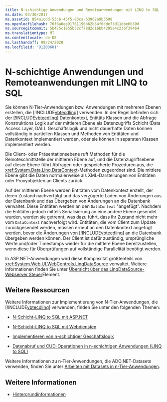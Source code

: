 ```yaml
---
title: N-schichtige Anwendungen und Remoteanwendungen mit LINQ to SQL
ms.date: 03/30/2017
ms.assetid: 854a1cdd-53cb-45f5-83ca-63962a9b3598
ms.openlocfilehash: 70f6a6ee91761196b62b34f6dde73d11dbe6b39d
ms.sourcegitcommit: 5b475c1855b32cf78d2d1bbb4295e4c236f39464
ms.translationtype: MT
ms.contentlocale: de-DE
ms.lasthandoff: 09/24/2020
ms.locfileid: "91200601"
---
```

# <a name="n-tier-and-remote-applications-with-linq-to-sql"></a>N-schichtige Anwendungen und Remoteanwendungen mit LINQ to SQL

Sie können N-Tier-Anwendungen bzw. Anwendungen mit mehreren Ebenen erstellen, die [!INCLUDE[vbtecdlinq](../../../../../../includes/vbtecdlinq-md.md)] verwenden. In der Regel befinden sich der [!INCLUDE[vbtecdlinq](../../../../../../includes/vbtecdlinq-md.md)] Datenkontext, Entitäts Klassen und die Abfrage Konstruktions Logik auf der mittleren Ebene als Datenzugriffs Schicht (Data Access Layer, DAL). Geschäftslogik und nicht dauerhafte Daten können vollständig in partiellen Klassen und Methoden von Entitäten und Datenkontext implementiert werden, oder sie können in separaten Klassen implementiert werden.

 Die Client- oder Präsentationsebene ruft Methoden für die Remoteschnittstelle der mittleren Ebene auf, und die Datenzugriffsebene auf dieser Ebene führt Abfragen oder gespeicherte Prozeduren aus, die <xref:System.Data.Linq.DataContext>-Methoden zugeordnet sind. Die mittlere Ebene gibt die Daten normalerweise als XML-Darstellungen von Entitäten oder Proxyobjekten an Clients zurück.

 Auf der mittleren Ebene werden Entitäten vom Datenkontext erstellt, der deren Zustand nachverfolgt und das verzögerte Laden von Änderungen aus der Datenbank und das Übergeben von Änderungen an die Datenbank verwaltet. Diese Entitäten werden an den `DataContext` "angefügt". Nachdem die Entitäten jedoch mittels Serialisierung an eine andere Ebene gesendet wurden, werden sie getrennt, was dazu führt, dass ihr Zustand nicht mehr vom `DataContext` nachverfolgt wird. Entitäten, die vom Client zum Update zurückgesendet werden, müssen erneut an den Datenkontext angefügt werden, bevor die Änderungen von [!INCLUDE[vbtecdlinq](../../../../../../includes/vbtecdlinq-md.md)] an die Datenbank übergeben werden können. Der Client ist dafür zuständig, ursprüngliche Werte und/oder Timestamps wieder für die mittlere Ebene bereitzustellen, wenn diese für Überprüfungen auf vollständige Parallelität benötigt werden.

 In ASP.NET-Anwendungen wird diese Komplexität größtenteils von <xref:System.Web.UI.WebControls.LinqDataSource> verwaltet. Weitere Informationen finden Sie unter [Übersicht über das LinqDataSource-Webserver Steuer](/previous-versions/aspnet/bb547113(v=vs.100))Element.

## <a name="additional-resources"></a>Weitere Ressourcen

 Weitere Informationen zur Implementierung von N-Tier-Anwendungen, die [!INCLUDE[vbtecdlinq](../../../../../../includes/vbtecdlinq-md.md)] verwenden, finden Sie unter den folgenden Themen:

- [N-Schicht-LINQ to SQL mit ASP.NET](linq-to-sql-n-tier-with-aspnet.md)

- [N-Schicht-LINQ to SQL mit Webdiensten](linq-to-sql-n-tier-with-web-services.md)

- [Implementieren von n-schichtiger Geschäftslogik](implementing-business-logic-linq-to-sql.md)

- [Datenabruf und CUD-Operationen in n-schichtigen Anwendungen (LINQ to SQL)](data-retrieval-and-cud-operations-in-n-tier-applications.md)

 Weitere Informationen zu n-Tier-Anwendungen, die ADO.NET-Datasets verwenden, finden Sie unter [Arbeiten mit Datasets in n-Tier-Anwendungen](/visualstudio/data-tools/work-with-datasets-in-n-tier-applications).

## <a name="see-also"></a>Weitere Informationen

- [Hintergrundinformationen](background-information.md)
